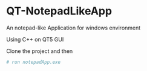 # QT-NotepadLikeApp
 An notepad-like Application for windows environment
 
 Using C++ on QT5 GUI
 
Clone the project and then

``` bash 
# run notepadApp.exe
```
